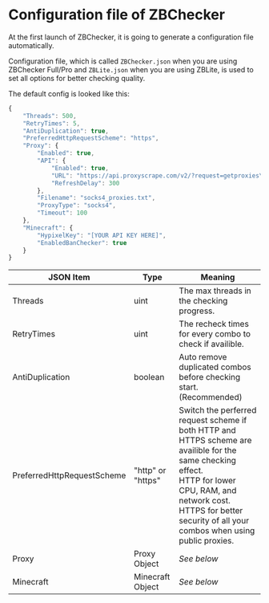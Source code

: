 

# Configuration file of ZBChecker

At the first launch of ZBChecker, it is going to generate a configuration file automatically.  

Configuration file, which is called `ZBChecker.json` when you are using ZBChecker Full/Pro and `ZBLite.json` when you are using ZBLite, is used to set all options for better checking quality.  

The default config is looked like this:

```javascript
{
    "Threads": 500,
    "RetryTimes": 5,
    "AntiDuplication": true,
    "PreferredHttpRequestScheme": "https",
    "Proxy": {
        "Enabled": true,
        "API": {
            "Enabled": true,
            "URL": "https://api.proxyscrape.com/v2/?request=getproxies\u0026protocol=socks4\u0026timeout=10000\u0026country=all\u0026simplified=true",
            "RefreshDelay": 300
        },
        "Filename": "socks4_proxies.txt",
        "ProxyType": "socks4",
        "Timeout": 100
    },
    "Minecraft": {
        "HypixelKey": "[YOUR API KEY HERE]",
        "EnabledBanChecker": true
    }
}
```

| JSON Item                  | Type              | Meaning                                                      |
| -------------------------- | ----------------- | ------------------------------------------------------------ |
| Threads                    | uint              | The max threads in the checking progress.                    |
| RetryTimes                 | uint              | The recheck times for every combo to check if availible.     |
| AntiDuplication            | boolean           | Auto remove duplicated combos before checking start. (Recommended) |
| PreferredHttpRequestScheme | "http" or "https" | Switch the perferred request scheme if both HTTP and HTTPS scheme are availible for the same checking effect. <br />HTTP for lower CPU, RAM, and network cost.<br />HTTPS for better security of all your combos when using public proxies. |
| Proxy                      | Proxy Object      | *See below*                                                  |
| Minecraft                  | Minecraft Object  | *See below*                                                  |

